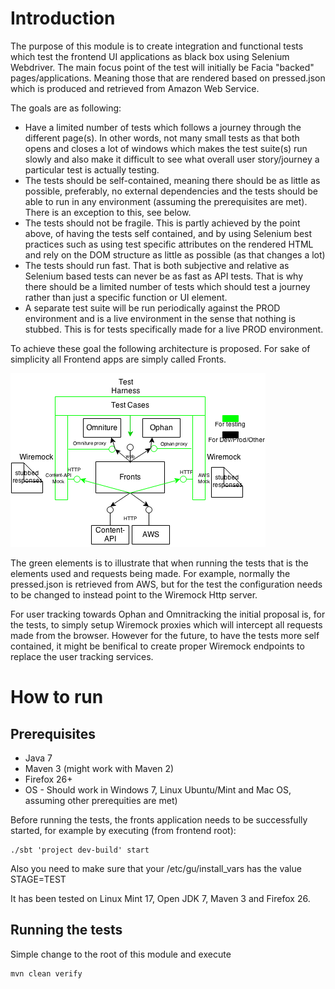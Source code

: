 Introduction
============
The purpose of this module is to create integration and functional tests which test the frontend UI applications as black box using Selenium Webdriver. The main focus point of the test will initially be Facia "backed" pages/applications. Meaning those that are rendered based on pressed.json which is produced and retrieved from Amazon Web Service.

The goals are as following:

* Have a limited number of tests which follows a journey through the different page(s). In other words, not many small tests as that both opens and closes a lot of windows which makes the test suite(s) run slowly and also make it difficult to see what overall user story/journey a particular test is actually testing.
* The tests should be self-contained, meaning there should be as little as possible, preferably, no external dependencies and the tests should be able to run in any environment (assuming the prerequisites are met). There is an exception to this, see below.
* The tests should not be fragile. This is partly achieved by the point above, of having the tests self contained, and by using Selenium best practices such as using test specific attributes on the rendered HTML and rely on the DOM structure as little as possible (as that changes a lot)
* The tests should run fast. That is both subjective and relative as Selenium based tests can never be as fast as API tests. That is why there should be a limited number of tests which should test a journey rather than just a specific function or UI element.
* A separate test suite will be run periodically against the PROD environment and is a live environment in the sense that nothing is stubbed. This is for tests specifically made for a live PROD environment.


To achieve these goal the following architecture is proposed. For sake of simplicity all Frontend apps are simply called Fronts.

![](https://raw.githubusercontent.com/guardian/frontend/java-selenium-test/integration-tests/java-selenium/docs/Fronts%20testing%20overview.png)

The green elements is to illustrate that when running the tests that is the elements used and requests being made. For example, normally the pressed.json is retrieved from AWS, but for the test the configuration needs to be changed to instead point to the Wiremock Http server.

For user tracking towards Ophan and Omnitracking the initial proposal is, for the tests, to simply setup Wiremock proxies which will intercept all requests made from the browser. However for the future, to have the tests more self contained, it might be benifical to create proper Wiremock endpoints to replace the user tracking services.

How to run
===========

Prerequisites
-------------
* Java 7
* Maven 3 (might work with Maven 2)
* Firefox 26+
* OS - Should work in Windows 7, Linux Ubuntu/Mint and Mac OS, assuming other prerequities are met)

Before running the tests, the fronts application needs to be successfully started, for example by executing (from frontend root): 
```
./sbt 'project dev-build' start 
```

Also you need to make sure that your /etc/gu/install_vars has the value STAGE=TEST


It has been tested on Linux Mint 17, Open JDK 7, Maven 3 and Firefox 26.

Running the tests
-----------------
Simple change to the root of this module and execute
```
mvn clean verify
```
